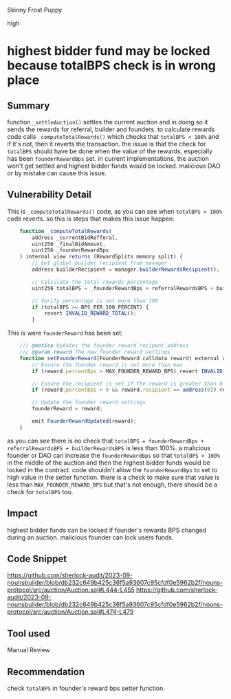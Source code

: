 Skinny Frost Puppy

high

# highest bidder fund may be locked because totalBPS check is in wrong place

## Summary
function `_settleAuction()` settles the current auction and in doing so it sends the rewards for referral, builder and founders. to calculate rewards code calls `_computeTotalRewards()` which checks that `totalBPS < 100%` and if it's not, then it reverts the transaction. the issue is that the check for `totalBPS` should have be done when the value of the rewards, especially has been `founderRewardBps` set.
in current implementations, the auction won't get settled and highest bidder funds would be locked. malicious DAO or by mistake can cause this issue.

## Vulnerability Detail
This is `_computeTotalRewards()` code, as you can see when `totalBPS > 100%` code reverts. so this is steps that makes this issue happen:
```javascript
    function _computeTotalRewards(
        address _currentBidRefferal,
        uint256 _finalBidAmount,
        uint256 _founderRewardBps
    ) internal view returns (RewardSplits memory split) {
        // Get global builder recipient from manager
        address builderRecipient = manager.builderRewardsRecipient();

        // Calculate the total rewards percentage
        uint256 totalBPS = _founderRewardBps + referralRewardsBPS + builderRewardsBPS;

        // Verify percentage is not more than 100
        if (totalBPS >= BPS_PER_100_PERCENT) {
            revert INVALID_REWARD_TOTAL();
        }
```

This is were `founderReward` has been set:
```javascript
    /// @notice Updates the founder reward recipent address
    /// @param reward The new founder reward settings
    function setFounderReward(FounderReward calldata reward) external onlyOwner whenPaused {
        // Ensure the founder reward is not more than max
        if (reward.percentBps > MAX_FOUNDER_REWARD_BPS) revert INVALID_REWARDS_BPS();

        // Ensure the recipient is set if the reward is greater than 0
        if (reward.percentBps > 0 && reward.recipient == address(0)) revert INVALID_REWARDS_RECIPIENT();

        // Update the founder reward settings
        founderReward = reward;

        emit FounderRewardUpdated(reward);
    }
```
as you can see there is no check that `totalBPS = founderRewardBps + referralRewardsBPS + builderRewardsBPS` is less than 100%.
a malicious founder or DAO can increase the `founderRewardBps` so that `totalBPS > 100%` in the middle of the auction and then the highest bidder funds would be locked in the contract.
code shouldn't allow the `founderRewardBps` to set to high value in the setter function. there is a check to make sure that value is less than `MAX_FOUNDER_REWARD_BPS` but that's not enough, there should be a check for `totalBPS` too.

## Impact
highest bidder funds can be locked if founder's rewards BPS changed during an auction. malicious founder can lock users funds.

## Code Snippet
https://github.com/sherlock-audit/2023-09-nounsbuilder/blob/db232c649b425c36f5a93607c95cfdf0e5962b2f/nouns-protocol/src/auction/Auction.sol#L444-L455
https://github.com/sherlock-audit/2023-09-nounsbuilder/blob/db232c649b425c36f5a93607c95cfdf0e5962b2f/nouns-protocol/src/auction/Auction.sol#L474-L479

## Tool used
Manual Review

## Recommendation
check `totalBPS` in founder's reward bps setter function.